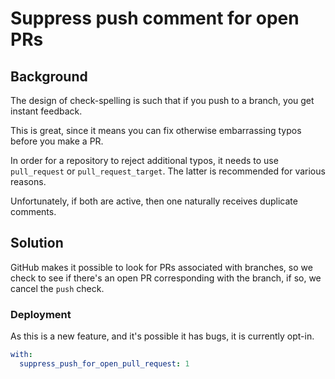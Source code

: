 # Suppress push comment for open PRs

## Background

The design of check-spelling is such that if you push to a branch, you get instant feedback.

This is great, since it means you can fix otherwise embarrassing typos before you make a PR.

In order for a repository to reject additional typos, it needs to use `pull_request` or `pull_request_target`.
The latter is recommended for various reasons.

Unfortunately, if both are active, then one naturally receives duplicate comments.

## Solution

GitHub makes it possible to look for PRs associated with branches, so we check to see
if there's an open PR corresponding with the branch, if so, we cancel the `push`
check.

### Deployment

As this is a new feature, and it's possible it has bugs, it is currently opt-in.

```yaml
with:
  suppress_push_for_open_pull_request: 1
```